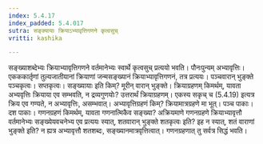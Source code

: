 ```yaml
---
index: 5.4.17
index_padded: 5.4.017
sutra: सङ्क्यायाः क्रियाऽभ्यावृत्तिगणने कृत्वसुच्
vritti: kashika

---
```

सङ्ख्याशब्देभ्यः क्रियाभ्यावृत्तिगणने वर्तमानेभ्यः स्वार्थे कृत्वसुच् प्रत्ययो भवति। पौनःपुन्यम् अभ्यावृत्तिः। एकककार्तृणां तुल्यजातीयानां क्रियाणां जन्मसङ्ख्यानं क्रियाभ्यावृत्तिगणनं, तत्र प्रत्ययः। पञ्चवारान् भुङ्क्ते पञ्चकृत्वः। सप्तकृत्वः। सङ्ख्यायाः इति किम्? मूरीन् वारान् भुङ्क्ते। क्रियाग्रहणम् किमर्थम्, यावता अभ्यवृत्तिः क्रियाया एव सम्भवति, न द्रव्यगुणयोः? उत्तरार्थं क्रियाग्रहणम्। एकस्य सकृच् च (5.4.19) इत्यत्र क्रिय एव गण्यते, न अभ्यावृत्तिः, असम्भवात्। अभ्यावृत्तिग्रहणं किम्? क्रियामात्रग्रहणे मा भूत्। पञ्च पाकाः। दश पाकाः। गणनग्रहणं किमर्थम्, यावता गणनात्मिकैव सङ्ख्या? अक्रियमाणे गणनग्रहणे क्रियाभ्यावृत्तौ वर्तमानेभ्यः सङ्ख्येयवचनेभ्य एव प्रत्ययः स्यात्, शतवारान् भुङ्क्ते शतकृत्वः इति? इह न स्यात्, शतं वाराणां भुङ्क्ते इति? न ह्यत्र अभ्यावृत्तौ शतशब्दः, सङ्ख्यानमात्रवृत्तित्वात्। गणनग्रहणात् तु सर्वत्र सिद्धं भवति।